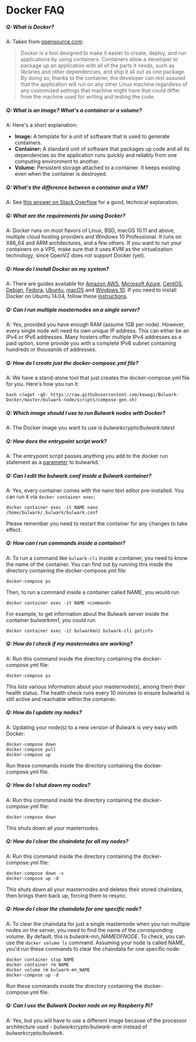 # Docker FAQ

##### Q: What is Docker?

A: Taken from [opensource.com](https://opensource.com/resources/what-docker):

> Docker is a tool designed to make it easier to create, deploy, and run applications by using containers. Containers allow a developer to package up an application with all of the parts it needs, such as libraries and other dependencies, and ship it all out as one package. By doing so, thanks to the container, the developer can rest assured that the application will run on any other Linux machine regardless of any customized settings that machine might have that could differ from the machine used for writing and testing the code.

##### Q: What is an image? What's a container or a volume?

A: Here's a short explanation:

- **Image:** A template for a unit of software that is used to generate containers.
- **Container:** A standard unit of software that packages up code and all its dependencies so the application runs quickly and reliably from one computing environment to another.
- **Volume:** Persistent storage attached to a container. It keeps existing even when the container is destroyed.

##### Q: What's the difference between a container and a VM?

A: See [this answer on Stack Overflow](https://stackoverflow.com/a/16048358) for a good, technical explanation.

##### Q: What are the requirements for using Docker?

A: Docker runs on most flavors of Linux, BSD, macOS 10.11 and above, multiple cloud hosting providers and Windows 10 Professional. It runs on X86_64 and ARM architectures, and a few others. If you want to run your containers on a VPS, make sure that it uses KVM as the virtualization technology, since OpenVZ does not support Docker (yet).

##### Q: How do I install Docker on my system?

A: There are guides available for [Amazon AWS](https://docs.docker.com/docker-for-aws/), [Microsoft Azure](https://docs.docker.com/docker-for-azure/), [CentOS](https://docs.docker.com/install/linux/docker-ce/centos/), [Debian](https://docs.docker.com/install/linux/docker-ce/debian/), [Fedora](https://docs.docker.com/install/linux/docker-ce/fedora/), [Ubuntu](https://docs.docker.com/install/linux/docker-ce/ubuntu/), [macOS](https://docs.docker.com/docker-for-mac/install/) and [Windows 10](https://docs.docker.com/docker-for-windows/install/). If you need to install Docker on Ubuntu 14.04, follow these [instructions](https://docs.docker.com/install/linux/docker-ce/ubuntu/).

##### Q: Can I run multiple masternodes on a single server?

A: Yes, provided you have enough RAM (assume 1GB per node). However, every single node will need its own unique IP address. This can either be an IPv4 or IPv6 addresses. Many hosters offer multiple IPv4 addresses as a paid option, some provide you with a complete IPv6 subnet containing hundreds or thousands of addresses.

##### Q: How do I create just the docker-compose.yml file?

A: We have a stand-alone tool that just creates the docker-compose.yml file for you. Here's how you run it:

```text
bash <(wget -qO- https://raw.githubusercontent.com/kewagi/Bulwark-Docker/master/bulwark-node/scripts/compose-gen.sh)
```

##### Q: Which image should I use to run Bulwark nodes with Docker?

A: The Docker image you want to use is _bulwarkcrypto/bulwark:latest_

##### Q: How does the entrypoint script work?

A: The entrypoint script passes anything you add to the docker run statement as a [parameter](https://kb.bulwarkcrypto.com/Information/Running-Bulwark/#command-line-arguments) to bulwarkd.

##### Q: Can I edit the bulwark.conf inside a Bulwark container?

A: Yes, every container comes with the nano text editor pre-installed. You can run it via `docker container exec`:

```text
docker container exec -it NAME nano /home/bulwark/.bulwark/bulwark.conf
```

Please remember you need to restart the container for any changes to take effect.

##### Q: How can I run commands inside a container?

A: To run a command like `bulwark-cli` inside a container, you need to know the name of the container. You can find out by running this inside the directory containing the docker-compose.yml file:

```text
docker-compose ps
```

Then, to run a command inside a container called NAME, you would run

```text
docker container exec -it NAME <command>
```

For example, to get information about the Bulwark server inside the container _bulwarkmn1_, you could run

```text
docker container exec -it bulwarkmn1 bulwark-cli getinfo
```

##### Q: How do I check if my masternodes are working?

A: Run this command inside the directory containing the docker-compose.yml file:

```text
docker-compose ps
```

This lists various information about your masternode(s), among them their health status. The health check runs every 10 minutes to ensure bulwarkd is still active and reachable within the container.

##### Q: How do I update my nodes?

A: Updating your node(s) to a new version of Bulwark is very easy with Docker:

```text
docker-compose down
docker-compose pull
docker-compose up
```

Run these commands inside the directory containing the docker-compose.yml file.

##### Q: How do I shut down my nodes?

A: Run this command inside the directory containing the docker-compose.yml file:

```text
docker-compose down
```

This shuts down all your masternodes.

##### Q: How do I clear the chaindata for all my nodes?

A: Run this command inside the directory containing the docker-compose.yml file:

```text
docker-compose down -v
docker-compose up -d
```

This shuts down all your masternodes and deletes their stored chaindata, then brings them back up, forcing them to resync.

##### Q: How do I clear the chaindata for one specific node?

A: To clear the chaindata for just a single masternode when you run multiple nodes on the server, you need to find the name of the corresponding volume. By default, this is _bulwark-mn_NAMEOFNODE_. To check, you can use the `docker volume ls` command. Assuming your node is called NAME, you'd run these commands to clear the chaindata for one specific node:

```text
docker container stop NAME
docker container rm NAME
docker volume rm bulwark-mn_NAME
docker-compose up -d
```

Run these commands inside the directory containing the docker-compose.yml file.

##### Q: Can I use the Bulwark Docker node on my Raspberry Pi?

A: Yes, but you will have to use a different image because of the processor architecture used - _bulwarkcrypto/bulwark-arm_ instead of _bulwarkcrypto/bulwark_.
